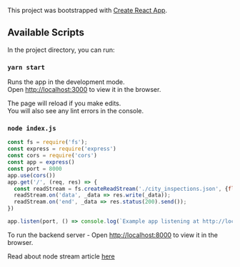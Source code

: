 This project was bootstrapped with [Create React App](https://github.com/facebook/create-react-app).

## Available Scripts

In the project directory, you can run:

### `yarn start`

Runs the app in the development mode.<br />
Open [http://localhost:3000](http://localhost:3000) to view it in the browser.

The page will reload if you make edits.<br />
You will also see any lint errors in the console.

### `node index.js`
```javascript
const fs = require('fs');
const express = require('express')
const cors = require('cors')
const app = express()
const port = 8000
app.use(cors())
app.get('/', (req, res) => {
  const readStream = fs.createReadStream('./city_inspections.json', {flags: 'r', encoding: 'utf-8'});
  readStream.on('data', _data => res.write(_data));
  readStream.on('end', _data => res.status(200).send());
})

app.listen(port, () => console.log(`Example app listening at http://localhost:${port}`))
```
To run the backend server - Open [http://localhost:8000](http://localhost:8000) to view it in the browser.


Read about node stream article [here](https://medium.com/developers-arena/streams-piping-and-their-error-handling-in-nodejs-c3fd818530b6)